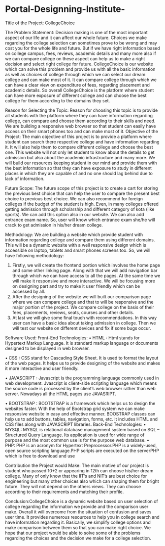# Portal-Designning-Institute-

Title of the Project:  CollegeChoice

The Problem Statement:
Decision making is one of the most important aspect of our life and it can affect our whole future. Choices we make regarding the college selection can sometimes prove to be wrong and may cost you for the whole life and future. But if we have right information based on college campus, fees, reviews, academic details and many more also if we can compare college on these aspect can help us to make a right decision and select right college for future.
CollegeChoice is our website which can solve this problem and provide us with all the basic information as well as choices of college through which we can select our dream college and can make most of it. It can compare college through which we can have a clear view on expenditure of fees, regarding placement and academic details.
So overall CollegeChoice is the platform where student can have more exposure of different college and can choose the best college for them according to the domains they set.


Reason for Selecting the Topic:
Reason for choosing this topic is to provide all students with the platform where they can have information regarding college, can compare and choose them according to their skills and need. We are building a responsive web browser so that student can easily have access on their smart phones too and can make most of it.
Objective of the Project:
The main objective of this project is to provide a platform where student can search there respective college and have information regarding it. It will also help them to compare different college and choose the best one. 
This website will not only let student to know about the details to get admission but also about the academic infrastructure and many more.
We will build our resources keeping student in our mind and provide them with the best information so that they can have  exposure to study in different places in which they are capable of and no one should lag behind due to lack of information.

Future Scope:
The future scope of this project is to create a cart for storing the previous best choice that can help the user to compare the present best choice to previous best choice. We can also recommend for foreign colleges if the budget of the student is high. Even, in many colleges offered getting admission through scholarship and different category of kota (like sports). We can add this option also in our website.
We can also add entrance exam name. So, user will know which entrance exam she/he will crack to get admission in his/her dream college.



Methodology:
We are building a website which provide student with information regarding college and compare them using different domains. This will be a dynamic website with a well responsive design which is accessible on laptop, tablets and smart phones screens too.
So, we will have following methodology:
1.	Firstly, we will create the frontend portion which involves the home page and some other linking page. Along with that we will add navigation bar through which we can have access to all the pages. At the same time we will make it  responsive and more interactive. We will be focusing more on designing part and try to make it user friendly which can be accessed by all.
2.	After the designing of the website we will built our comparison page where we can compare college and that to will be responsive and the major portion of the project. We compare college on the basis of their fees, placements, reviews, seats, courses and other details.
3.	At last we will give some final touch with  recommendations. In this way user can have a basic idea about taking admission in college. Then we will test our website on different devices and  fix if some bugs occur. 

Software Used:
Front-End Technologies:
•	HTML : Html stands for Hypertext Markup Language. It is standard markup language or documents designed to be displayed in web 
browser.

•	CSS : CSS stand for Cascading Style Sheet. It is used to format the layout of the web pages. It helps us to provide designing of the website and makes it more interactive and user friendly. 

•	JAVASCRIPT :  Javascript is the programming language commonly used in web development. Jvascript is client-side scripting language which means the source code is processed by the client’s web browser rather than web server. Nowadays all the 
HTML pages use JAVASRIPT.

•	BOOTSTRAP : BOOTSTRAP is a framework which helps us to design the websites faster. With the help of Bootstrap grid system we can make responsive website in easy and effective manner. BOOSTRAP classes can help us to add buttons, tables, navigation, forms, etc. It includes HTML and CSS files along with JAVASCRIPT libraries.
Back-End Technologies:
•	MYSQL: MYSQL is relational database management system based on SQL – Structured Query Language. Its application is used for wide range of purpose and the most common use is for the purpose web database.
•	PHP: PHP is an acronym for Hypertext Preprocessor.PHP is a widely-used, open source scripting language.PHP scripts are executed on the serverPHP which is free to download and use


Contribution the Project would Make:
The main motive of our project is student who passed 10+2 or appearing in 12th can choose his/her dream college. Many of only know that the IIT’s and NIT’s are best choice for engineering but many other choices also which can shaping them for bright future. They will not depend on the others views. They can choose according to their requirements and matching their profile.

Conclusion:CollegeChoice is a dynamic website based on user selection of college regarding the information we provide and the comparison user make. Overall it will overcome from the situation of confusion and saves user time. It provides numerous resources to help you in college search and have information regarding it. Basically, we simplify college options and make comparison between them so that you can make right choice.
We hope that our project would be able to solve some of the problems regarding the choices and the decision we make for a college selection.
